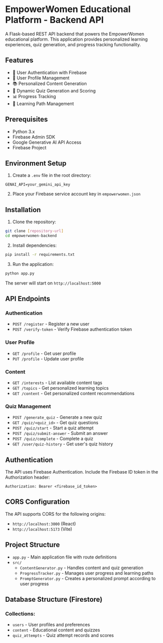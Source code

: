 # EmpowerWomen Educational Platform - Backend API

A Flask-based REST API backend that powers the EmpowerWomen educational platform. This application provides personalized learning experiences, quiz generation, and progress tracking functionality.

## Features

- 🔐 User Authentication with Firebase
- 👤 User Profile Management
- 📚 Personalized Content Generation
- 📝 Dynamic Quiz Generation and Scoring
- 📊 Progress Tracking
- 🎯 Learning Path Management

## Prerequisites

- Python 3.x
- Firebase Admin SDK
- Google Generative AI API Access
- Firebase Project

## Environment Setup

1. Create a `.env` file in the root directory:
```
GENAI_API=your_gemini_api_key
```

2. Place your Firebase service account key in `empowerwomen.json`

## Installation

1. Clone the repository:
```bash
git clone [repository-url]
cd empowerwomen-backend
```

2. Install dependencies:
```bash
pip install -r requirements.txt
```

3. Run the application:
```bash
python app.py
```

The server will start on `http://localhost:5000`

## API Endpoints

### Authentication
- `POST /register` - Register a new user
- `POST /verify-token` - Verify Firebase authentication token

### User Profile
- `GET /profile` - Get user profile
- `PUT /profile` - Update user profile

### Content
- `GET /interests` - List available content tags
- `GET /topics` - Get personalized learning topics
- `GET /content` - Get personalized content recommendations

### Quiz Management
- `POST /generate_quiz` - Generate a new quiz
- `GET /quiz/<quiz_id>` - Get quiz questions
- `POST /quiz/start` - Start a quiz attempt
- `POST /quiz/submit-answer` - Submit an answer
- `POST /quiz/complete` - Complete a quiz
- `GET /user/quiz-history` - Get user's quiz history

## Authentication

The API uses Firebase Authentication. Include the Firebase ID token in the Authorization header:

```
Authorization: Bearer <firebase_id_token>
```

## CORS Configuration

The API supports CORS for the following origins:
- `http://localhost:3000` (React)
- `http://localhost:5173` (Vite)

## Project Structure

- `app.py` - Main application file with route definitions
- `src/`
  - `ContentGenerator.py` - Handles content and quiz generation
  - `ProgressTracker.py` - Manages user progress and learning paths
  - `PromptGenerator.py` - Creates a personalized prompt according to user progress

## Database Structure (Firestore)

### Collections:
- `users` - User profiles and preferences
- `content` - Educational content and quizzes
- `quiz_attempts` - Quiz attempt records and scores
